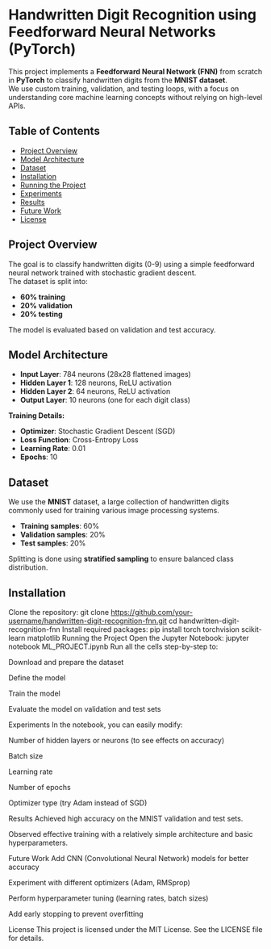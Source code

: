 # Handwritten Digit Recognition using Feedforward Neural Networks (PyTorch)

This project implements a **Feedforward Neural Network (FNN)** from scratch in **PyTorch** to classify handwritten digits from the **MNIST dataset**.  
We use custom training, validation, and testing loops, with a focus on understanding core machine learning concepts without relying on high-level APIs.

## Table of Contents
- [Project Overview](#project-overview)
- [Model Architecture](#model-architecture)
- [Dataset](#dataset)
- [Installation](#installation)
- [Running the Project](#running-the-project)
- [Experiments](#experiments)
- [Results](#results)
- [Future Work](#future-work)
- [License](#license)

## Project Overview
The goal is to classify handwritten digits (0-9) using a simple feedforward neural network trained with stochastic gradient descent.  
The dataset is split into:
- **60% training**
- **20% validation**
- **20% testing**

The model is evaluated based on validation and test accuracy.

## Model Architecture
- **Input Layer**: 784 neurons (28x28 flattened images)
- **Hidden Layer 1**: 128 neurons, ReLU activation
- **Hidden Layer 2**: 64 neurons, ReLU activation
- **Output Layer**: 10 neurons (one for each digit class)

**Training Details:**
- **Optimizer**: Stochastic Gradient Descent (SGD)
- **Loss Function**: Cross-Entropy Loss
- **Learning Rate**: 0.01
- **Epochs**: 10

## Dataset
We use the **MNIST** dataset, a large collection of handwritten digits commonly used for training various image processing systems.

- **Training samples**: 60%
- **Validation samples**: 20%
- **Test samples**: 20%

Splitting is done using **stratified sampling** to ensure balanced class distribution.

## Installation

Clone the repository:
git clone https://github.com/your-username/handwritten-digit-recognition-fnn.git
cd handwritten-digit-recognition-fnn
Install required packages:
pip install torch torchvision scikit-learn matplotlib
Running the Project
Open the Jupyter Notebook:
jupyter notebook ML_PROJECT.ipynb
Run all the cells step-by-step to:

Download and prepare the dataset

Define the model

Train the model

Evaluate the model on validation and test sets

Experiments
In the notebook, you can easily modify:

Number of hidden layers or neurons (to see effects on accuracy)

Batch size

Learning rate

Number of epochs

Optimizer type (try Adam instead of SGD)

Results
Achieved high accuracy on the MNIST validation and test sets.

Observed effective training with a relatively simple architecture and basic hyperparameters.

Future Work
Add CNN (Convolutional Neural Network) models for better accuracy

Experiment with different optimizers (Adam, RMSprop)

Perform hyperparameter tuning (learning rates, batch sizes)

Add early stopping to prevent overfitting

License
This project is licensed under the MIT License. See the LICENSE file for details.

